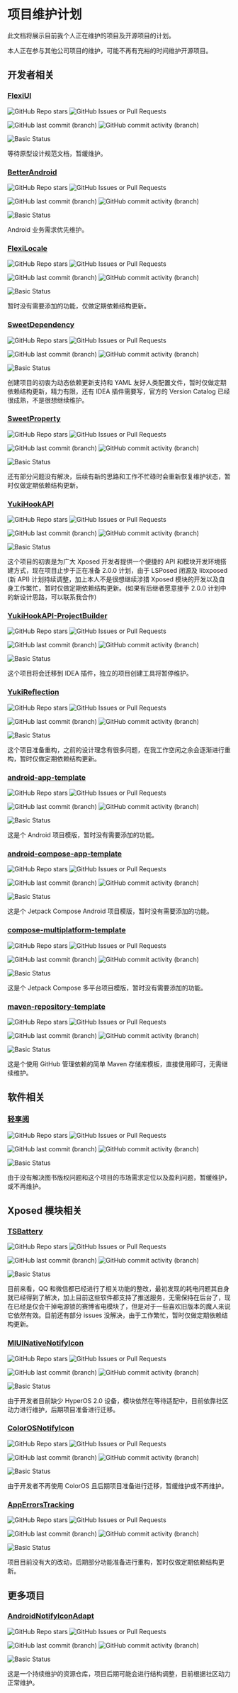 # 项目维护计划

此文档将展示目前我个人正在维护的项目及开源项目的计划。

本人正在参与其他公司项目的维护，可能不再有充裕的时间维护开源项目。

## 开发者相关

### [FlexiUI](https://github.com/BetterAndroid/FlexiUI)

![GitHub Repo stars](https://img.shields.io/github/stars/BetterAndroid/FlexiUI)
![GitHub Issues or Pull Requests](https://img.shields.io/github/issues/BetterAndroid/FlexiUI)

![GitHub last commit (branch)](https://img.shields.io/github/last-commit/BetterAndroid/FlexiUI/compose)
![GitHub commit activity (branch)](https://img.shields.io/github/commit-activity/t/BetterAndroid/FlexiUI/compose?label=commits%20(compose)&color=green)

![Basic Status](https://img.shields.io/badge/基本状态-暂缓维护-red)

等待原型设计规范文档，暂缓维护。

### [BetterAndroid](https://github.com/BetterAndroid/BetterAndroid)

![GitHub Repo stars](https://img.shields.io/github/stars/BetterAndroid/BetterAndroid)
![GitHub Issues or Pull Requests](https://img.shields.io/github/issues/BetterAndroid/BetterAndroid)

![GitHub last commit (branch)](https://img.shields.io/github/last-commit/BetterAndroid/BetterAndroid/main)
![GitHub commit activity (branch)](https://img.shields.io/github/commit-activity/t/BetterAndroid/BetterAndroid/main?label=commits%20(main)&color=green)

![Basic Status](https://img.shields.io/badge/基本状态-积极维护-blue)

Android 业务需求优先维护。

### [FlexiLocale](https://github.com/BetterAndroid/FlexiLocale)

![GitHub Repo stars](https://img.shields.io/github/stars/BetterAndroid/FlexiLocale)
![GitHub Issues or Pull Requests](https://img.shields.io/github/issues/BetterAndroid/FlexiLocale)

![GitHub last commit (branch)](https://img.shields.io/github/last-commit/BetterAndroid/FlexiLocale/master)
![GitHub commit activity (branch)](https://img.shields.io/github/commit-activity/t/BetterAndroid/FlexiLocale/master?label=commits%20(master)&color=green)

![Basic Status](https://img.shields.io/badge/基本状态-缓慢维护-yellow)

暂时没有需要添加的功能，仅做定期依赖结构更新。

### [SweetDependency](https://github.com/HighCapable/SweetDependency)

![GitHub Repo stars](https://img.shields.io/github/stars/HighCapable/SweetDependency)
![GitHub Issues or Pull Requests](https://img.shields.io/github/issues/HighCapable/SweetDependency)

![GitHub last commit (branch)](https://img.shields.io/github/last-commit/HighCapable/SweetDependency/master)
![GitHub commit activity (branch)](https://img.shields.io/github/commit-activity/t/HighCapable/SweetDependency/master?label=commits%20(master)&color=green)

![Basic Status](https://img.shields.io/badge/基本状态-缓慢维护-yellow)

创建项目的初衷为动态依赖更新支持和 YAML 友好人类配置文件，暂时仅做定期依赖结构更新，精力有限，还有 IDEA 插件需要写，官方的 Version Catalog 已经很成熟，不是很想继续维护。

### [SweetProperty](https://github.com/HighCapable/SweetProperty)

![GitHub Repo stars](https://img.shields.io/github/stars/HighCapable/SweetProperty)
![GitHub Issues or Pull Requests](https://img.shields.io/github/issues/HighCapable/SweetProperty)

![GitHub last commit (branch)](https://img.shields.io/github/last-commit/HighCapable/SweetProperty/master)
![GitHub commit activity (branch)](https://img.shields.io/github/commit-activity/t/HighCapable/SweetProperty/master?label=commits%20(master)&color=green)

![Basic Status](https://img.shields.io/badge/基本状态-缓慢维护-yellow)

还有部分问题没有解决，后续有新的思路和工作不忙碌时会重新恢复维护状态，暂时仅做定期依赖结构更新。

### [YukiHookAPI](https://github.com/HighCapable/YukiHookAPI)

![GitHub Repo stars](https://img.shields.io/github/stars/HighCapable/YukiHookAPI)
![GitHub Issues or Pull Requests](https://img.shields.io/github/issues/HighCapable/YukiHookAPI)

![GitHub last commit (branch)](https://img.shields.io/github/last-commit/HighCapable/YukiHookAPI/master)
![GitHub commit activity (branch)](https://img.shields.io/github/commit-activity/t/HighCapable/YukiHookAPI/master?label=commits%20(master)&color=green)

![Basic Status](https://img.shields.io/badge/基本状态-缓慢维护-yellow)

这个项目的初衷是为广大 Xposed 开发者提供一个便捷的 API 和模块开发环境搭建方式，现在项目止步于正在准备 2.0.0 计划，由于 LSPosed 闭源及 libxposed (新 API) 计划持续调整，加上本人不是很想继续涉猎 Xposed 模块的开发以及自身工作繁忙，暂时仅做定期依赖结构更新。(如果有后继者愿意接手 2.0.0 计划中的新设计思路，可以联系我合作)

### [YukiHookAPI-ProjectBuilder](https://github.com/HighCapable/YukiHookAPI-ProjectBuilder)

![GitHub Repo stars](https://img.shields.io/github/stars/HighCapable/YukiHookAPI-ProjectBuilder)
![GitHub Issues or Pull Requests](https://img.shields.io/github/issues/HighCapable/YukiHookAPI-ProjectBuilder)

![GitHub last commit (branch)](https://img.shields.io/github/last-commit/HighCapable/YukiHookAPI-ProjectBuilder/master)
![GitHub commit activity (branch)](https://img.shields.io/github/commit-activity/t/HighCapable/YukiHookAPI-ProjectBuilder/master?label=commits%20(master)&color=green)

![Basic Status](https://img.shields.io/badge/基本状态-暂停维护-red)

这个项目将会迁移到 IDEA 插件，独立的项目创建工具将暂停维护。

### [YukiReflection](https://github.com/HighCapable/YukiReflection)

![GitHub Repo stars](https://img.shields.io/github/stars/HighCapable/YukiReflection)
![GitHub Issues or Pull Requests](https://img.shields.io/github/issues/HighCapable/YukiReflection)

![GitHub last commit (branch)](https://img.shields.io/github/last-commit/HighCapable/YukiReflection/master)
![GitHub commit activity (branch)](https://img.shields.io/github/commit-activity/t/HighCapable/YukiReflection/master?label=commits%20(master)&color=green)

![Basic Status](https://img.shields.io/badge/基本状态-暂缓维护-red)

这个项目准备重构，之前的设计理念有很多问题，在我工作空闲之余会逐渐进行重构，暂时仅做定期依赖结构更新。

### [android-app-template](https://github.com/BetterAndroid/android-app-template)

![GitHub Repo stars](https://img.shields.io/github/stars/BetterAndroid/android-app-template)
![GitHub Issues or Pull Requests](https://img.shields.io/github/issues/BetterAndroid/android-app-template)

![GitHub last commit (branch)](https://img.shields.io/github/last-commit/BetterAndroid/android-app-template/main)
![GitHub commit activity (branch)](https://img.shields.io/github/commit-activity/t/BetterAndroid/android-app-template/main?label=commits%20(main)&color=green)

![Basic Status](https://img.shields.io/badge/基本状态-缓慢维护-yellow)

这是个 Android 项目模版，暂时没有需要添加的功能。

### [android-compose-app-template](https://github.com/BetterAndroid/android-compose-app-template)

![GitHub Repo stars](https://img.shields.io/github/stars/BetterAndroid/android-compose-app-template)
![GitHub Issues or Pull Requests](https://img.shields.io/github/issues/BetterAndroid/android-compose-app-template)

![GitHub last commit (branch)](https://img.shields.io/github/last-commit/BetterAndroid/android-compose-app-template/main)
![GitHub commit activity (branch)](https://img.shields.io/github/commit-activity/t/BetterAndroid/android-compose-app-template/main?label=commits%20(main)&color=green)

![Basic Status](https://img.shields.io/badge/基本状态-缓慢维护-yellow)

这是个 Jetpack Compose Android 项目模版，暂时没有需要添加的功能。

### [compose-multiplatform-template](https://github.com/BetterAndroid/compose-multiplatform-template)

![GitHub Repo stars](https://img.shields.io/github/stars/BetterAndroid/compose-multiplatform-template)
![GitHub Issues or Pull Requests](https://img.shields.io/github/issues/BetterAndroid/compose-multiplatform-template)

![GitHub last commit (branch)](https://img.shields.io/github/last-commit/BetterAndroid/compose-multiplatform-template/main)
![GitHub commit activity (branch)](https://img.shields.io/github/commit-activity/t/BetterAndroid/compose-multiplatform-template/main?label=commits%20(main)&color=green)

![Basic Status](https://img.shields.io/badge/基本状态-缓慢维护-yellow)

这是个 Jetpack Compose 多平台项目模版，暂时没有需要添加的功能。

### [maven-repository-template](https://github.com/HighCapable/maven-repository-template)

![GitHub Repo stars](https://img.shields.io/github/stars/HighCapable/maven-repository-template)
![GitHub Issues or Pull Requests](https://img.shields.io/github/issues/HighCapable/maven-repository-template)

![GitHub last commit (branch)](https://img.shields.io/github/last-commit/HighCapable/maven-repository-template/main)
![GitHub commit activity (branch)](https://img.shields.io/github/commit-activity/t/HighCapable/maven-repository-template/main?label=commits%20(main)&color=green)

![Basic Status](https://img.shields.io/badge/基本状态-无需维护-red)

这是个使用 GitHub 管理依赖的简单 Maven 存储库模板，直接使用即可，无需继续维护。

## 软件相关

### [轻享阅](https://github.com/PureReader)

![GitHub Repo stars](https://img.shields.io/github/stars/PureReader/PureReader-Starter)
![GitHub Issues or Pull Requests](https://img.shields.io/github/issues/PureReader/PureReader-Starter)

![GitHub last commit (branch)](https://img.shields.io/github/last-commit/PureReader/PureReader-Starter/main)
![GitHub commit activity (branch)](https://img.shields.io/github/commit-activity/t/PureReader/PureReader-Starter/main?label=commits%20(main)&color=green)

![Basic Status](https://img.shields.io/badge/基本状态-暂缓维护-red)

由于没有解决图书版权问题和这个项目的市场需求定位以及盈利问题，暂缓维护，或不再维护。

## Xposed 模块相关

### [TSBattery](https://github.com/fankes/TSBattery)

![GitHub Repo stars](https://img.shields.io/github/stars/fankes/TSBattery)
![GitHub Issues or Pull Requests](https://img.shields.io/github/issues/fankes/TSBattery)

![GitHub last commit (branch)](https://img.shields.io/github/last-commit/fankes/TSBattery/master)
![GitHub commit activity (branch)](https://img.shields.io/github/commit-activity/t/fankes/TSBattery/master?label=commits%20(master)&color=green)

![Basic Status](https://img.shields.io/badge/基本状态-缓慢维护-yellow)

目前来看，QQ 和微信都已经进行了相关功能的整改，最初发现的耗电问题其自身就已经得到了解决，加上目前这些软件都支持了推送服务，无需保持在后台了，现在已经是仅会干掉电源锁的赛博省电模块了，但是对于一些喜欢旧版本的魔人来说它依然有效。目前还有部分 issues 没解决，由于工作繁忙，暂时仅做定期依赖结构更新。

### [MIUINativeNotifyIcon](https://github.com/fankes/MIUINativeNotifyIcon)

![GitHub Repo stars](https://img.shields.io/github/stars/fankes/MIUINativeNotifyIcon)
![GitHub Issues or Pull Requests](https://img.shields.io/github/issues/fankes/MIUINativeNotifyIcon)

![GitHub last commit (branch)](https://img.shields.io/github/last-commit/fankes/MIUINativeNotifyIcon/master)
![GitHub commit activity (branch)](https://img.shields.io/github/commit-activity/t/fankes/MIUINativeNotifyIcon/master?label=commits%20(master)&color=green)

![Basic Status](https://img.shields.io/badge/基本状态-正常维护-blue)

由于开发者目前缺少 HyperOS 2.0 设备，模块依然在等待适配中，目前依靠社区动力进行维护，后期项目准备进行迁移。

### [ColorOSNotifyIcon](https://github.com/fankes/ColorOSNotifyIcon)

![GitHub Repo stars](https://img.shields.io/github/stars/fankes/ColorOSNotifyIcon)
![GitHub Issues or Pull Requests](https://img.shields.io/github/issues/fankes/ColorOSNotifyIcon)

![GitHub last commit (branch)](https://img.shields.io/github/last-commit/fankes/ColorOSNotifyIcon/master)
![GitHub commit activity (branch)](https://img.shields.io/github/commit-activity/t/fankes/ColorOSNotifyIcon/master?label=commits%20(master)&color=green)

![Basic Status](https://img.shields.io/badge/基本状态-暂缓维护-red)

由于开发者不再使用 ColorOS 且后期项目准备进行迁移，暂缓维护或不再维护。

### [AppErrorsTracking](https://github.com/KitsunePie/AppErrorsTracking)

![GitHub Repo stars](https://img.shields.io/github/stars/KitsunePie/AppErrorsTracking)
![GitHub Issues or Pull Requests](https://img.shields.io/github/issues/KitsunePie/AppErrorsTracking)

![GitHub last commit (branch)](https://img.shields.io/github/last-commit/KitsunePie/AppErrorsTracking/master)
![GitHub commit activity (branch)](https://img.shields.io/github/commit-activity/t/KitsunePie/AppErrorsTracking/master?label=commits%20(master)&color=green)

![Basic Status](https://img.shields.io/badge/基本状态-缓慢维护-yellow)

项目目前没有大的改动，后期部分功能准备进行重构，暂时仅做定期依赖结构更新。

## 更多项目

### [AndroidNotifyIconAdapt](https://github.com/fankes/AndroidNotifyIconAdapt)

![GitHub Repo stars](https://img.shields.io/github/stars/fankes/AndroidNotifyIconAdapt)
![GitHub Issues or Pull Requests](https://img.shields.io/github/issues/fankes/AndroidNotifyIconAdapt)

![GitHub last commit (branch)](https://img.shields.io/github/last-commit/fankes/AndroidNotifyIconAdapt/main)
![GitHub commit activity (branch)](https://img.shields.io/github/commit-activity/t/fankes/AndroidNotifyIconAdapt/main?label=commits%20(main)&color=green)

![Basic Status](https://img.shields.io/badge/基本状态-正常维护-blue)

这是一个持续维护的资源仓库，项目后期可能会进行结构调整，目前根据社区动力正常维护。